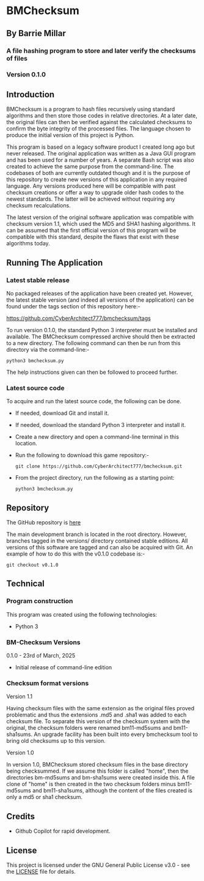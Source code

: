 # BMChecksum
## By Barrie Millar
### A file hashing program to store and later verify the checksums of files

### Version 0.1.0

## Introduction

BMChecksum is a program to hash files recursively using standard algorithms and then store those codes in relative directories. At a later date, the original files can then be verified against the calculated checksums to confirm the byte integrity of the processed files. The language chosen to produce the initial version of this project is Python.

This program is based on a legacy software product I created long ago but never released. The original application was written as a Java GUI program and has been used for a number of years. A separate Bash script was also created to achieve the same purpose from the command-line. The codebases of both are currently outdated though and it is the purpose of this repository to create new versions of this application in any required language. Any versions produced here will be compatible with past checksum creations or offer a way to upgrade older hash codes to the newest standards. The latter will be achieved without requiring any checksum recalculations. 

The latest version of the original software application was compatible with checksum version 1.1, which used the MD5 and SHA1 hashing algorithms. It can be assumed that the first official version of this program will be compatible with this standard, despite the flaws that exist with these algorithms today.

## Running The Application

### Latest stable release

No packaged releases of the application have been created yet. However, the latest stable version (and indeed all versions of the application) can be found under the tags section of this repository here:-

https://github.com/CyberArchitect777/bmchecksum/tags

To run version 0.1.0, the standard Python 3 interpreter must be installed and available. The BMChecksum compressed archive should then be extracted to a new directory. The following command can then be run from this directory via the command-line:-

`python3 bmchecksum.py`

The help instructions given can then be followed to proceed further.

### Latest source code

To acquire and run the latest source code, the following can be done. 

- If needed, download Git and install it.
- If needed, download the standard Python 3 interpreter and install it.
- Create a new directory and open a command-line terminal in this location. 
- Run the following to download this game repository:-

    `git clone https://github.com/CyberArchitect777/bmchecksum.git`

- From the project directory, run the following as a starting point:

    `python3 bmchecksum.py`

## Repository

The GitHub repository is [here](https://github.com/CyberArchitect777/bmchecksum)

The main development branch is located in the root directory. However, branches tagged in the versions/ directory contained stable editions. All versions of this software are tagged and can also be acquired with Git. An example of how to do this with the v0.1.0 codebase is:-

`git checkout v0.1.0`

## Technical

### Program construction

This program was created using the following technologies:

- Python 3

### BM-Checksum Versions

0.1.0 - 23rd of March, 2025

- Initial release of command-line edition

### Checksum format versions

Version 1.1

Having checksum files with the same extension as the original files proved problematic and thus the extensions .md5 and .sha1 was added to each checksum file. To separate this version of the checksum system with the original, the checksum folders were renamed bm11-md5sums and bm11-sha1sums. An upgrade facility has been built into every bmchecksum tool to bring old checksums up to this version.

Version 1.0

In version 1.0, BMChecksum stored checksum files in the base directory being checksummed. If we assume this folder is called "home", then the directories bm-md5sums and bm-sha1sums were created inside this. A file clone of "home" is then created in the two checksum folders minus bm11-md5sums and bm11-sha1sums, although the content of the files created is only a md5 or sha1 checksum.

## Credits

- Github Copilot for rapid development.

## License

This project is licensed under the GNU General Public License v3.0 - see the [LICENSE](LICENSE) file for details.
